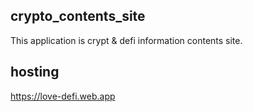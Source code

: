 ## crypto_contents_site
This application is crypt & defi information contents site.

## hosting  
https://love-defi.web.app
